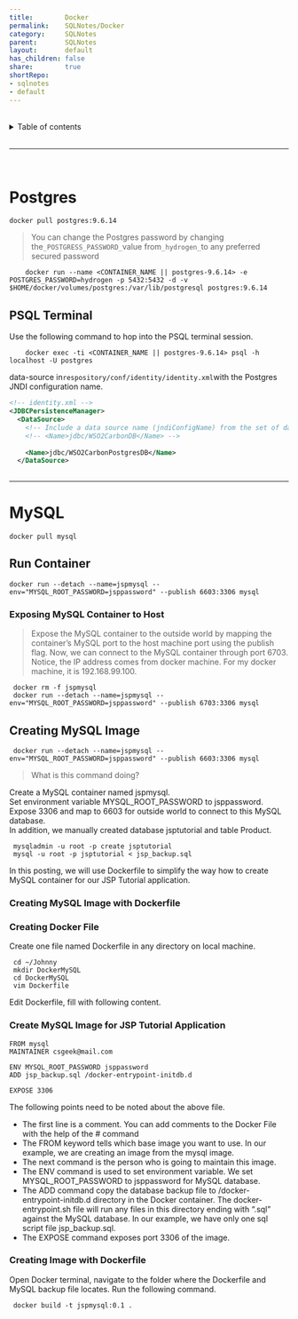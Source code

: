 ```yaml
---
title:        Docker                
permalink:    SQLNotes/Docker                
category:     SQLNotes                
parent:       SQLNotes                
layout:       default                
has_children: false                
share:        true                
shortRepo:                
- sqlnotes                
- default                
---
```

    
<br/>                
    
<details markdown="block">                      
<summary>                      
Table of contents                      
</summary>                      
{: .text-delta }                      
1. TOC                      
{:toc}                      
</details>                      
    
<br/>                      
    
***                      
    
<br/>               
    
# Postgres    
    
```shell          
docker pull postgres:9.6.14          
```          
    
> You can change the Postgres password by changing the`_POSTGRESS_PASSWORD_`value from`_hydrogen_`to any preferred secured password    
    
		docker run --name <CONTAINER_NAME || postgres-9.6.14> -e POSTGRES_PASSWORD=hydrogen -p 5432:5432 -d -v $HOME/docker/volumes/postgres:/var/lib/postgresql postgres:9.6.14          
    
## PSQL Terminal    
    
Use the following command to hop into the PSQL terminal session.    
    
		docker exec -ti <CONTAINER_NAME || postgres-9.6.14> psql -h localhost -U postgres          
    
data-source in`respository/conf/identity/identity.xml`with the Postgres JNDI configuration name.    
    
```xml          
<!-- identity.xml -->            
<JDBCPersistenceManager>            
  <DataSource>            
    <!-- Include a data source name (jndiConfigName) from the set of datasources defined in master-datasources.xml -->            
    <!-- <Name>jdbc/WSO2CarbonDB</Name> -->            
                
    <Name>jdbc/WSO2CarbonPostgresDB</Name>            
  </DataSource>            
            
```          
    
          
---  
    
# MySQL    
    
```shell          
docker pull mysql          
```          
    
## Run Container    
    
```shell          
docker run --detach --name=jspmysql --env="MYSQL_ROOT_PASSWORD=jsppassword" --publish 6603:3306 mysql          
```          
    
### Exposing MySQL Container to Host    
    
> Expose the MySQL container to the outside world by mapping the container’s MySQL port to the host machine port using the publish flag. Now, we can connect to the MySQL container through port 6703.          
> Notice, the IP address comes from docker machine. For my docker machine, it is 192.168.99.100.    
    
```shell          
 docker rm -f jspmysql          
 docker run --detach --name=jspmysql --env="MYSQL_ROOT_PASSWORD=jsppassword" --publish 6703:3306 mysql          
```          
    
## Creating MySQL Image    
    
```shell          
 docker run --detach --name=jspmysql --env="MYSQL_ROOT_PASSWORD=jsppassword" --publish 6603:3306 mysql          
```          
    
> What is this command doing?    
    
Create a MySQL container named jspmysql.          
Set environment variable MYSQL_ROOT_PASSWORD to jsppassword.          
Expose 3306 and map to 6603 for outside world to connect to this MySQL database.          
In addition, we manually created database jsptutorial and table Product.    
    
``` mysqladmin -u root -p create jsptutorial```          
``` mysql -u root -p jsptutorial < jsp_backup.sql```    
    
In this posting, we will use Dockerfile to simplify the way how to create MySQL container for our JSP Tutorial application.    
    
### Creating MySQL Image with Dockerfile    
    
### Creating Docker File    
    
Create one file named Dockerfile in any directory on local machine.    
    
``` cd ~/Johnny```          
``` mkdir DockerMySQL```          
``` cd DockerMySQL```          
``` vim Dockerfile```    
    
Edit Dockerfile, fill with following content.    
    
### Create MySQL Image for JSP Tutorial Application    
    
```          
FROM mysql          
MAINTAINER csgeek@mail.com          
          
ENV MYSQL_ROOT_PASSWORD jsppassword          
ADD jsp_backup.sql /docker-entrypoint-initdb.d          
          
EXPOSE 3306          
```          
    
The following points need to be noted about the above file.    
    
- The first line is a comment. You can add comments to the Docker File with the help of the # command    
- The FROM keyword tells which base image you want to use. In our example, we are creating an image from the mysql image.    
- The next command is the person who is going to maintain this image.    
- The ENV command is used to set environment variable. We set MYSQL_ROOT_PASSWORD to jsppassword for MySQL database.    
- The ADD command copy the database backup file to /docker-entrypoint-initdb.d directory in the Docker container. The docker-entrypoint.sh file will run any files in this directory ending with “.sql”          
  against the MySQL database. In our example, we have only one sql script file jsp_backup.sql.    
- The EXPOSE command exposes port 3306 of the image.    
    
### Creating Image with Dockerfile    
    
Open Docker terminal, navigate to the folder where the Dockerfile and MySQL backup file locates. Run the following command.    
    
``` docker build -t jspmysql:0.1 .```  